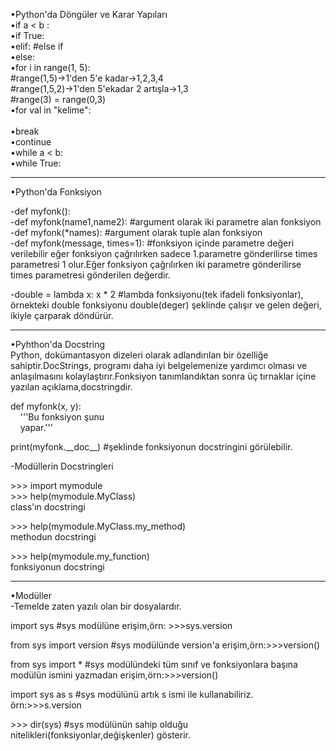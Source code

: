•Python'da Döngüler ve Karar Yapıları<br>
•if a < b : <br>
•if True:<br>
•elif:  #else if<br>
•else:  <br>
•for i in range(1, 5):<br>
#range(1,5)->1'den 5'e kadar->1,2,3,4 <br>
#range(1,5,2)->1'den 5'ekadar 2 artışla->1,3 <br>
#range(3) = range(0,3)<br>
•for val in "kelime": <br>  
•break<br>
•continue<br>
•while a < b: <br>
•while True: <br>

-------------------------------------------------------------------------------------
 
•Python'da Fonksiyon<br>

-def myfonk():<br>
-def myfonk(name1,name2): #argument olarak iki parametre alan fonksiyon<br>
-def myfonk(*names): #argument olarak tuple alan fonksiyon<br>
-def myfonk(message, times=1): #fonksiyon içinde parametre değeri verilebilir eğer fonksiyon çağrılırken sadece 1.parametre gönderilirse times parametresi 1 olur.Eğer fonksiyon çağrılırken iki parametre gönderilirse times parametresi gönderilen değerdir.<br>

-double = lambda x: x * 2 #lambda fonksiyonu(tek ifadeli fonksiyonlar),<br>
örnekteki double fonksiyonu double(deger) şeklinde çalışır ve gelen değeri, ikiyle çarparak döndürür.<br>

----------------------------------------------------------------------------------------

•Pyhthon'da Docstring<br>
Python, dokümantasyon dizeleri olarak adlandırılan bir özelliğe sahiptir.DocStrings, programı daha iyi belgelemenize yardımcı olması ve anlaşılmasını kolaylaştırır.Fonksiyon tanımlandıktan sonra üç tırnaklar içine yazılan açıklama,docstringdir. <br>

def myfonk(x, y):<br>
&nbsp;&nbsp;&nbsp;&nbsp;'''Bu fonksiyon şunu<br>
&nbsp;&nbsp;&nbsp;&nbsp;yapar.''' 
     
<label>print(myfonk.&#95;&#95;doc&#95;&#95;) #şeklinde fonksiyonun docstringini görülebilir.</label><br> 

-Modüllerin Docstringleri

<label>>>> import mymodule<br>
<label>>>> help(mymodule.MyClass)<br>
class'ın docstringi<br>

<label>>>> help(mymodule.MyClass.my_method)<br>
methodun docstringi<br>

<label>>>> help(mymodule.my_function)<br>
fonksiyonun docstringi<br>

----------------------------------------------------------------------------------------------

•Modüller<br>
-Temelde zaten yazılı olan bir dosyalardır.

import sys #sys modülüne erişim,örn: >>>sys.version

from sys import version #sys modülünde version'a erişim,örn:>>>version()

from sys import &#42; #sys modülündeki tüm sınıf ve fonksiyonlara başına modülün ismini yazmadan erişim,örn:>>>version()<br>

import sys as s #sys modülünü artık s ismi ile kullanabiliriz. örn:>>>s.version

<label>>>> dir(sys) #sys modülünün sahip olduğu nitelikleri(fonksiyonlar,değişkenler) gösterir.

